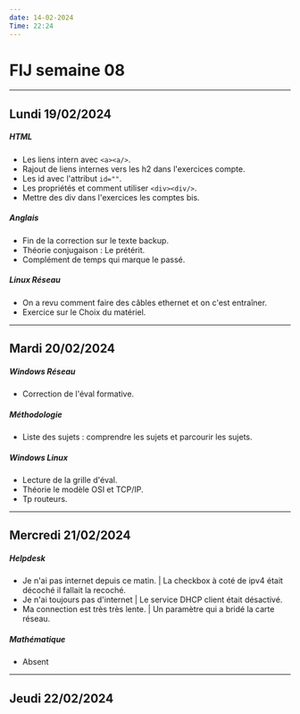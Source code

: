 ```yaml
---
date: 14-02-2024
Time: 22:24
---
```

# FIJ semaine 08

---
## Lundi 19/02/2024
##### HTML
- Les liens intern avec `<a><a/>`.
- Rajout de liens internes vers les h2 dans l'exercices compte.
- Les id avec l'attribut `id=""`.
- Les propriétés et comment utiliser `<div><div/>`.
- Mettre des div dans l'exercices les comptes bis.
##### Anglais
- Fin de la correction sur le texte backup.
- Théorie conjugaison : Le prétérit.
- Complément de temps qui marque le passé.
##### Linux Réseau
- On a revu comment faire des câbles ethernet et on c'est entraîner.
- Exercice sur le Choix du matériel.
---
## Mardi 20/02/2024
##### Windows Réseau
- Correction de l'éval formative.
##### Méthodologie
- Liste des sujets : comprendre les sujets et parcourir les sujets.
##### Windows Linux
- Lecture de la grille d'éval.
- Théorie le modèle OSI et TCP/IP.
- Tp routeurs.
---
## Mercredi 21/02/2024
##### Helpdesk
- Je n'ai pas internet depuis ce matin. | La checkbox à coté de ipv4 était décoché il fallait la recoché.
- Je n'ai toujours pas d'internet | Le service DHCP client était désactivé.
- Ma connection est très très lente. |  Un paramètre qui a bridé la carte réseau.
##### Mathématique
- Absent
---
## Jeudi 22/02/2024
